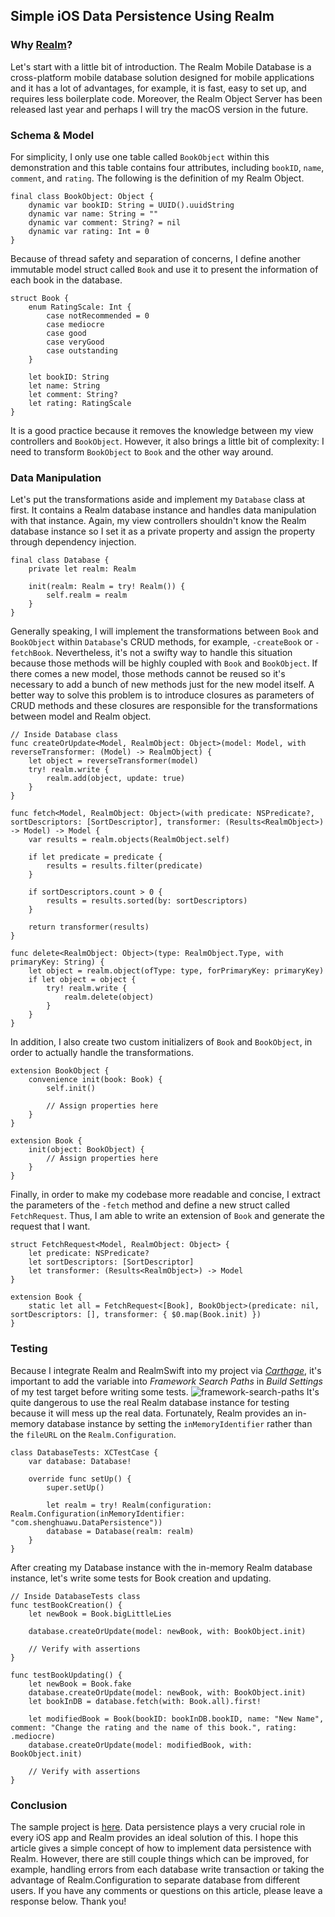 ## Simple iOS Data Persistence Using Realm
### Why [Realm](https://realm.io)?
Let's start with a little bit of introduction.
The Realm Mobile Database is a cross-platform mobile database solution designed for mobile applications and it has a lot of advantages,
for example, it is fast, easy to set up, and requires less boilerplate code.
Moreover, the Realm Object Server has been released last year and perhaps I will try the macOS version in the future.

### Schema & Model
For simplicity, I only use one table called `BookObject` within this demonstration and this table contains four attributes, including `bookID`, `name`, `comment`, and `rating`.
The following is the definition of my Realm Object.
```
final class BookObject: Object {
    dynamic var bookID: String = UUID().uuidString
    dynamic var name: String = ""
    dynamic var comment: String? = nil
    dynamic var rating: Int = 0
}
```
Because of thread safety and separation of concerns, I define another immutable model struct called `Book` and use it to present the information of each book in the database.
```
struct Book {
    enum RatingScale: Int {
        case notRecommended = 0
        case mediocre
        case good
        case veryGood
        case outstanding
    }

    let bookID: String
    let name: String
    let comment: String?
    let rating: RatingScale
}
```
It is a good practice because it removes the knowledge between my view controllers and `BookObject`.
However, it also brings a little bit of complexity: I need to transform `BookObject` to `Book` and the other way around.

### Data Manipulation
Let's put the transformations aside and implement my `Database` class at first. It contains a Realm database instance and handles data manipulation with that instance.
Again, my view controllers shouldn't know the Realm database instance so I set it as a private property and assign the property through dependency injection.
```
final class Database {    
    private let realm: Realm

    init(realm: Realm = try! Realm()) {
        self.realm = realm
    }
}
```
Generally speaking, I will implement the transformations between `Book` and `BookObject` within `Database`'s CRUD methods, for example, `-createBook` or `-fetchBook`.
Nevertheless, it's not a swifty way to handle this situation because those methods will be highly coupled with `Book` and `BookObject`.
If there comes a new model, those methods cannot be reused so it's necessary to add a bunch of new methods just for the new model itself.
A better way to solve this problem is to introduce closures as parameters of CRUD methods and these closures are responsible for the transformations between model and Realm object.
```
// Inside Database class
func createOrUpdate<Model, RealmObject: Object>(model: Model, with reverseTransformer: (Model) -> RealmObject) {
    let object = reverseTransformer(model)
    try! realm.write {
        realm.add(object, update: true)
    }
}

func fetch<Model, RealmObject: Object>(with predicate: NSPredicate?, sortDescriptors: [SortDescriptor], transformer: (Results<RealmObject>) -> Model) -> Model {
    var results = realm.objects(RealmObject.self)

    if let predicate = predicate {
        results = results.filter(predicate)
    }

    if sortDescriptors.count > 0 {
        results = results.sorted(by: sortDescriptors)
    }

    return transformer(results)
}

func delete<RealmObject: Object>(type: RealmObject.Type, with primaryKey: String) {
    let object = realm.object(ofType: type, forPrimaryKey: primaryKey)
    if let object = object {
        try! realm.write {
            realm.delete(object)
        }
    }
}
```
In addition, I also create two custom initializers of `Book` and `BookObject`, in order to actually handle the transformations.
```
extension BookObject {
    convenience init(book: Book) {
        self.init()

        // Assign properties here
    }
}

extension Book {
    init(object: BookObject) {
        // Assign properties here
    }
}
```
Finally, in order to make my codebase more readable and concise, I extract the parameters of the `-fetch` method and define a new struct called `FetchRequest`.
Thus, I am able to write an extension of `Book` and generate the request that I want.
```
struct FetchRequest<Model, RealmObject: Object> {    
    let predicate: NSPredicate?
    let sortDescriptors: [SortDescriptor]
    let transformer: (Results<RealmObject>) -> Model
}

extension Book {
    static let all = FetchRequest<[Book], BookObject>(predicate: nil, sortDescriptors: [], transformer: { $0.map(Book.init) })
}
```

### Testing
Because I integrate Realm and RealmSwift into my project via [_Carthage_](https://github.com/Carthage/Carthage),
it's important to add the variable into _Framework Search Paths_ in _Build Settings_ of my test target before writing some tests.
![framework-search-paths]()
It's quite dangerous to use the real Realm database instance for testing because it will mess up the real data.
Fortunately, Realm provides an in-memory database instance by setting the `inMemoryIdentifier` rather than the `fileURL` on the `Realm.Configuration`.
```
class DatabaseTests: XCTestCase {
    var database: Database!

    override func setUp() {
        super.setUp()

        let realm = try! Realm(configuration: Realm.Configuration(inMemoryIdentifier: "com.shenghuawu.DataPersistence"))
        database = Database(realm: realm)
    }
}
```
After creating my Database instance with the in-memory Realm database instance, let's write some tests for Book creation and updating.
```
// Inside DatabaseTests class
func testBookCreation() {
    let newBook = Book.bigLittleLies

    database.createOrUpdate(model: newBook, with: BookObject.init)

    // Verify with assertions
}

func testBookUpdating() {
    let newBook = Book.fake
    database.createOrUpdate(model: newBook, with: BookObject.init)
    let bookInDB = database.fetch(with: Book.all).first!

    let modifiedBook = Book(bookID: bookInDB.bookID, name: "New Name", comment: "Change the rating and the name of this book.", rating: .mediocre)
    database.createOrUpdate(model: modifiedBook, with: BookObject.init)

    // Verify with assertions
}
```

### Conclusion
The sample project is [here](https://github.com/ShengHuaWu/DataPersistence).
Data persistence plays a very crucial role in every iOS app and Realm provides an ideal solution of this.
I hope this article gives a simple concept of how to implement data persistence with Realm.
However, there are still couple things which can be improved, for example, handling errors from each database write transaction or taking the advantage of Realm.Configuration to separate database from different users.
If you have any comments or questions on this article, please leave a response below. Thank you!
